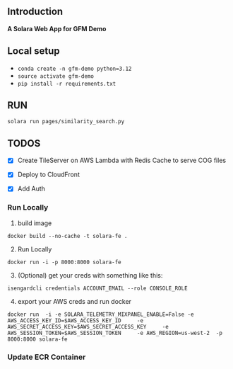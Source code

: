 ## Introduction

**A Solara Web App for GFM Demo**


## Local setup

* `conda create -n gfm-demo python=3.12`
* `source activate gfm-demo`
* `pip install -r requirements.txt`

## RUN
`solara run pages/similarity_search.py`

## TODOS

* [x] Create TileServer on AWS Lambda with Redis Cache to serve COG files
* [x] Deploy to CloudFront
* [x] Add Auth



### Run Locally

1. build image

```
docker build --no-cache -t solara-fe .
```

2. Run Locally

```
docker run -i -p 8000:8000 solara-fe
```

3. (Optional) get your creds with something like this:

```
isengardcli credentials ACCOUNT_EMAIL --role CONSOLE_ROLE
```

4. export your AWS creds and run docker

```
docker run  -i -e SOLARA_TELEMETRY_MIXPANEL_ENABLE=False -e AWS_ACCESS_KEY_ID=$AWS_ACCESS_KEY_ID     -e AWS_SECRET_ACCESS_KEY=$AWS_SECRET_ACCESS_KEY     -e AWS_SESSION_TOKEN=$AWS_SESSION_TOKEN     -e AWS_REGION=us-west-2  -p 8000:8000 solara-fe
```

### Update ECR Container 


